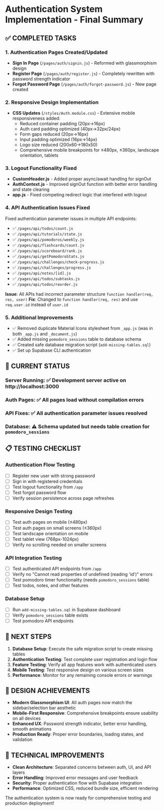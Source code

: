 # Authentication System Implementation - Final Summary

## ✅ COMPLETED TASKS

### 1. **Authentication Pages Created/Updated**
- **Sign In Page** (`/pages/auth/signin.js`) - Reformed with glassmorphism design
- **Register Page** (`/pages/auth/register.js`) - Completely rewritten with password strength indicator
- **Forgot Password Page** (`/pages/auth/forgot-password.js`) - New page created

### 2. **Responsive Design Implementation**
- **CSS Updates** (`/styles/Auth.module.css`) - Extensive mobile responsiveness added:
  - Reduced container padding (20px→16px)
  - Auth card padding optimized (40px→32px/24px)
  - Form gaps reduced (20px→16px)
  - Input padding optimized (16px→14px)
  - Logo size reduced (200x60→180x50)
  - Comprehensive mobile breakpoints for ≤480px, ≤360px, landscape orientation, tablets

### 3. **Logout Functionality Fixed**
- **CustomHeader.js** - Added proper async/await handling for signOut
- **AuthContext.js** - Improved signOut function with better error handling and state clearing
- **app.js** - Fixed competing redirect logic that interfered with logout

### 4. **API Authentication Issues Fixed**
Fixed authentication parameter issues in multiple API endpoints:
- ✅ `/pages/api/todos/count.js`
- ✅ `/pages/api/tutorials/state.js` 
- ✅ `/pages/api/pomodoros/weekly.js`
- ✅ `/pages/api/flashcards/count.js`
- ✅ `/pages/api/scoreboard/rank.js`
- ✅ `/pages/api/getPomodoroStats.js`
- ✅ `/pages/api/challenges/check-progress.js`
- ✅ `/pages/api/challenges/progress.js`
- ✅ `/pages/api/notes/[id].js`
- ✅ `/pages/api/todos/subtasks.js`
- ✅ `/pages/api/todos/reorder.js`

**Issue**: All APIs had incorrect parameter structure `function handler(req, res, user)` 
**Fix**: Changed to `function handler(req, res)` and use `req.user.id` instead of `user.id`

### 5. **Additional Improvements**
- ✅ Removed duplicate Material Icons stylesheet from `_app.js` (was in both `_app.js` and `_document.js`)
- ✅ Added missing `pomodoro_sessions` table to database schema
- ✅ Created safe database migration script (`add-missing-tables.sql`)
- ✅ Set up Supabase CLI authentication

## 🔄 CURRENT STATUS

### **Server Running**: ✅ Development server active on http://localhost:3000
### **Auth Pages**: ✅ All pages load without compilation errors
### **API Fixes**: ✅ All authentication parameter issues resolved
### **Database**: ⚠️ Schema updated but needs table creation for `pomodoro_sessions`

## 📋 TESTING CHECKLIST

### **Authentication Flow Testing**
- [ ] Register new user with strong password
- [ ] Sign in with registered credentials  
- [ ] Test logout functionality from `/app`
- [ ] Test forgot password flow
- [ ] Verify session persistence across page refreshes

### **Responsive Design Testing**
- [ ] Test auth pages on mobile (≤480px)
- [ ] Test auth pages on small screens (≤360px)
- [ ] Test landscape orientation on mobile
- [ ] Test tablet view (768px-1024px)
- [ ] Verify no scrolling needed on smaller screens

### **API Integration Testing**
- [ ] Test authenticated API endpoints from `/app`
- [ ] Verify no "Cannot read properties of undefined (reading 'id')" errors
- [ ] Test pomodoro timer functionality (needs `pomodoro_sessions` table)
- [ ] Test todos, notes, and other features

### **Database Setup**
- [ ] Run `add-missing-tables.sql` in Supabase dashboard
- [ ] Verify `pomodoro_sessions` table exists
- [ ] Test pomodoro API endpoints

## 🚀 NEXT STEPS

1. **Database Setup**: Execute the safe migration script to create missing tables
2. **Authentication Testing**: Test complete user registration and login flow
3. **Feature Testing**: Verify all app features work with authenticated users
4. **Mobile Testing**: Test responsive design on various screen sizes
5. **Performance**: Monitor for any remaining console errors or warnings

## 🎯 DESIGN ACHIEVEMENTS

- **Modern Glassmorphism UI**: All auth pages now match the sidebar/selection bar aesthetic
- **Mobile-First Responsive**: Comprehensive breakpoints ensure usability on all devices
- **Enhanced UX**: Password strength indicator, better error handling, smooth animations
- **Production Ready**: Proper error boundaries, loading states, and validation

## 🔧 TECHNICAL IMPROVEMENTS

- **Clean Architecture**: Separated concerns between auth, UI, and API layers
- **Error Handling**: Improved error messages and user feedback
- **Security**: Proper authentication flow with Supabase integration
- **Performance**: Optimized CSS, reduced bundle size, efficient rendering

The authentication system is now ready for comprehensive testing and production deployment!
